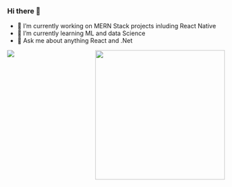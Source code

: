 ### Hi there 👋


- 🔭 I’m currently working on MERN Stack projects inluding React Native
- 🌱 I’m currently learning ML and data Science
- 💬 Ask me about anything React and .Net

<img align="right" width="300px" src="./bio-image.svg" />

<p align="left">
  <a href="mailto:thatokamomotaung@gmail.com">
    <img src="https://img.shields.io/badge/-thatokamomotaung@gmail.com-6633cc?style=flat-square&logo=Gmail&logoColor=white&link=mailto:thatokamomotaung@gmail.com" />
  </a>
 
</p>

